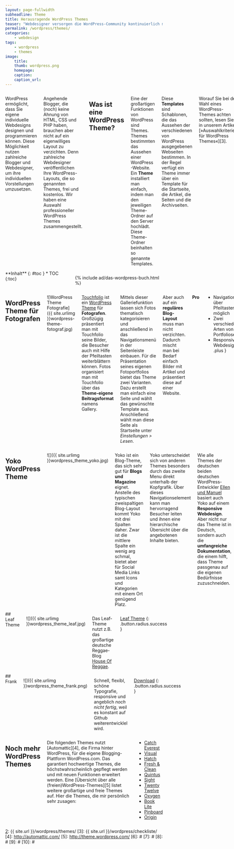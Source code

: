 ```yaml
---
layout: page-fullwidth
subheadline: Theme
title: Herausragende WordPress Themes
teaser: "Webdesigner versorgen die WordPress-Community kontinuierlich mit neuen Layouts und Design. Von diesen Themes gibt es mittlerweile eine unüberschaubare Anzahl. Phlow Magazin stellt die herausragende Themes vor."
permalink: /wordpress/themes/
categories:
    - webdesign
tags:
    - wordpress
    - themes
image:
    title: 
    thumb: wordpress.png
    homepage:
    caption:
    caption_url:
---
```

<div class="row">
<div class="large-7 columns" markdown="1">

WordPress ermöglicht, dass Sie eigene individuelle Webdesigns designen und programmieren können. Diese Möglichkeit nutzen zahlreiche Blogger und Webdesigner, um ihre individuellen Vorstellungen umzusetzen.

Angehende Blogger, die (noch) keine Ahnung von HTML, CSS und PHP haben, brauchen aber nicht auf ein eigenwilliges Layout zu verzichten. Denn zahlreiche Webdesigner veröffentlichen Ihre WordPress-Layouts, die so genannten Themes, frei und kostenlos. Wir haben eine Auswahl professioneller WordPress Themes zusammengestellt.


## Was ist eine WordPress Theme?

Eine der großartigen Funktionen von WordPress sind Themes. Themes bestimmten das Aussehen einer WordPress-Website. Ein **Theme** installiert man einfach, indem man den jeweiligen Theme-Ordner auf den Server hochlädt. Diese Theme-Ordner beinhalten so genannte Templates.

Diese **Templates** sind Schablonen, die das Aussehen der verschiedenen von WordPress ausgegebenen Webseiten bestimmen. In der Regel verfügt ein Theme immer über ein Template für die Startseite, die Artikel, die Seiten und die Archivseiten.

Worauf Sie bei der Wahl eines WordPress-Themes achten sollten, lesen Sie in unserem Artikel [»Auswahlkriterien für WordPress Themes«][3].

</div><!-- /.large-7 -->
<div class="large-5 columns">

<div class="panel radius" markdown="1">
**Inhalt**
{: #toc }
*  TOC
{:toc}
</div>

{% include ad/das-wordpress-buch.html %}

</div><!-- /.large-5 -->
</div><!-- /.row -->



<div class="row">
<div class="medium-6 columns" markdown="1">

## WordPress Theme für Fotografen

![WordPress Theme Fotografie]({{ site.urlimg }}wordpress-theme-fotograf.jpg)

[Touchfolio][1] ist ein [WordPress Theme][2] für **Fotografen**. Großzügig präsentiert man mit Touchfolio seine Bilder, die Besucher auch mit Hilfe der Pfeiltasten weiterblättern können. Fotos organisiert man mit Touchfolio über das **Theme-eigene Beitragsformat** namens Gallery.

Mittels dieser Galleriefunktion lassen sich Fotos thematisch kategorisieren und anschließend in das Navigationsmenü in der Seitenleiste einbauen. Für die Präsentation seines eigenen Fotoportfolios bietet das Theme zwei Varianten. Dazu erstellt man einfach eine Seite und wählt das gewünschte Template aus. Anschließend wählt man diese Seite als Startseite unter *Einstellungen > Lesen*.

Aber auch auf ein **reguläres Blog-Layout** muss man nicht verzichten. Dadurch mischt man bei Bedarf einfach Bilder mit Artikel und präsentiert diese auf einer Website.

**Pro**

+ Navigation über Pfeiltasten möglich
+ Zwei verschiedene Arten von Portfolioseiten
+ Responsive Webdesign
{: .plus }

**Contra**

- Keine deutschsprachige Version
{: .minus }

[Download](http://dimsemenov.com/themes/touchfolio/)
{: .button.radius.success }
[Demonstration](http://dimsemenov.com/themes/touchfolio/demo/)
{: .button.radius.success }
[Anleitung](http://dimsemenov.com/themes/touchfolio/installation.html)
{: .button.radius.success }


## Responsive Theme

![]({{ site.urlimg }}theme_responsive.jpg)

*Responsive* ist ein Theme, das in allen Browsern gut aussieht. Das schlicht gestaltete Theme bietet eine **große Bandbreite an Möglichkeiten** für die Gestaltung. Dazu gehören **vier Positionen für Menüs**, **elf Widget-Bereiche** sowie Optionen, um unkompliziert das Logo auszutauschen oder eigene CSS-Stylevorgaben einzugeben.

Außergewöhnlich sind die Möglichkeiten die **Startseite mit verschiedenen Seitenvorlagen** zu gestalten. Sie wollen eine Startseite mit einem Call-To-Action-Button? Kein Problem. Oder soll die Website im klassischen Blog-Look daherkommen? Oder als Magazin? Mit insgesamt **neun Seiten-Vorlagen** bringt man Schwung in Start- und Unterseiten.

Dank dieser zahlreichen Möglichkeiten eignet sich das Responsive Theme für Portofolios, Firmen-Websites oder ganz »normale« Blog-Vorhaben. 

**Pro**

+ Deutschsprachig
+ Äußerst anpassungfähig mit zahlreichen Optionen
+ Neun verschiedene Vorlagen für Seiten
{: .plus }

**Contra**

- Linkfarbe lässt sich nicht in den Optionen anpassen
{: .minus }

[Download](http://wordpress.org/extend/themes/responsive)
{: .button.radius.success }
[Demonstration](http://themeid.com/demo/responsive/)
{: .button.radius.success }
[Anleitung und Informationen](http://cyberchimps.com/forum/free/responsive/)
{: .button.radius.success }



</div><!-- /.medium-6.columns -->
<div class="medium-6 columns" markdown="1">

## Yoko WordPress Theme

![]({{ site.urlimg }}wordpress_theme_yoko.jpg)

Yoko ist ein Blog-Theme, das sich sehr gut für **Blogs und Magazine** eignet. Anstelle des typischen zweispaltigen Blog-Layout kommt Yoko mit drei Spalten daher. Zwar ist die mittlere Spalte ein wenig arg schmal, bietet aber für Social Media Links samt Icons und Kategorien mit einem Ort genügend Platz.

Yoko unterscheidet sich von anderen Themes besonders durch das zweite Menu direkt unterhalb der Kopfgrafik. Über dieses Navigationselement kann man hervorragend Besucher leiten und ihnen eine hierarchische Übersicht über die angebotenen Inhalte bieten.

Wie alle Themes der deutschen beiden deutschen WordPress-Entwickler [Ellen und Manuel][1] basiert auch Yoko auf einem **Responsive Webdesign**. Aber nicht nur das Theme ist in Deutsch, sondern auch die **umfangreiche Dokumentation**, die einem hilft, dass Theme passgenau auf die eigenen Bedürfnisse zuzuschneiden.

Auch die kostenpflichtigen Themes von Elmastudio erfreuen sich großer Beliebtheit. Das liegt einerseits an den luftigen Designs und andererseits an wirklich anwenderfreundlichen Preisen.

**Pro**

+ Deutsches Theme
+ [Umfangreiche PDF-Dokumentation mit Videoanleitungen]
+ Außergewöhnliche Navigationsleiste
{: .plus }


[Demo Yoko](http://yoko.elmastudio.de/)
{: .button.radius.success }

[1]: http://www.elmastudio.de/wer-wir-sind/
[2]: http://www.elmastudio.de/wordpress-themes/yoko/




</div><!-- /.medium-6.columns -->
</div><!-- /.row -->



<div class="row">
<div class="medium-6 columns" markdown="1">
## Leaf Theme

![]({{ site.urlimg }}wordpress_theme_leaf.jpg)

Das Leaf-Theme nutzt z.B. das großartige deutsche Reggae-Blog [House Of Reggae](http://www.houseofreggae.de).

[Leaf Theme](http://fatboythemes.com/themes/leaf/)
{: .button.radius.success }


</div><!-- /.medium-6.columns -->
<div class="medium-6 columns" markdown="1">
## Frank

![]({{ site.urlimg }}wordpress_theme_frank.png)

Schnell, flexibl, schöne Typografie, responsive und angeblich  *noch nicht fertig*, weil es konstant auf Github weiterentwicklel wird.

[Download](http://somerandomdude.com/work/frank/)
{: .button.radius.success }


</div><!-- /.medium-6.columns -->
</div><!-- /.row -->


<div class="row">
<div class="medium-6 columns" markdown="1">

## Noch mehr WordPress Themes

Die folgenden Themes nutzt [Automattic][4], die Firma hinter WordPress, für die eigene Blogging-Plattform WordPress.com. Das garantiert hochwertige Themes, die höchstwahrscheinlich gepflegt werden und mit neuen Funktionen erweitert werden. Eine [Übersicht über alle (freien)WordPress-Themes][5] listet weitere großartige und freie Themes auf. Hier die Themes, die mir persönlich sehr zusagen:

* [Catch Everest](http://catchthemes.com/theme-instructions/catch-everest/)
* [Visual](http://themes.wptheming.com/visual/)
* [Hatch](http://alienwp.com/themes/hatch/)
* [Fresh & Clean](http://theme.wordpress.com/themes/fresh-and-clean/)
* [Quintus](http://theme.wordpress.com/themes/quintus/)
* [Sight](http://theme.wordpress.com/themes/sight/)
* [Twenty Twelve](http://theme.wordpress.com/themes/twentytwelve/)
* [Oxygen](http://theme.wordpress.com/themes/oxygen/)
* [Book Lite](http://theme.wordpress.com/themes/book-lite/)
* [Pinboard](http://www.onedesigns.com/wordpress-themes/pinboard)
* [Origin](http://wordpress.org/themes/origin)


</div><!-- /.medium-6.columns -->
<div class="medium-6 columns" markdown="1">



</div><!-- /.medium-6.columns -->
</div><!-- /.row -->








 [1]: http://dimsemenov.com/themes/touchfolio/
 [2]: {{ site.url }}/wordpress/themes/
 [3]: {{ site.url }}/wordpress/checkliste/
 [4]: http://automattic.com/
 [5]: http://theme.wordpress.com/
 [6]: #
 [7]: #
 [8]: #
 [9]: #
 [10]: #
